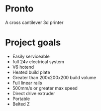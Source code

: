 # Pronto
A cross cantilever 3d printer

# Project goals

- Easily serviceable
- full 24v electrical system
- V6 hotend
- Heated build plate
- Greater than 200x200x200 build volume
- Full linear rails
- 500mm/s or greater max speed
- Direct drive extruder
- Portable
- Belted Z
